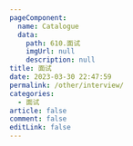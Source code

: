 ```yaml
---
pageComponent: 
  name: Catalogue
  data: 
    path: 610.面试
    imgUrl: null
    description: null
title: 面试
date: 2023-03-30 22:47:59
permalink: /other/interview/
categories: 
  - 面试
article: false
comment: false
editLink: false
---
```


